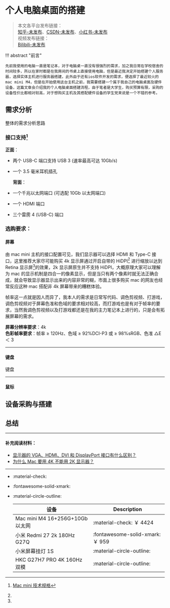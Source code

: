 # 个人电脑桌面的搭建

> 本文各平台发布链接：  
> [知乎-未发布]()、[CSDN-未发布]()、[小红书-未发布]()  
> 视频发布链接：  
> [Bilibili-未发布]()

!!! abstract "前言"

    先前我使用的电脑一直是笔记本，对于电脑桌一直没有很强烈的需求，加之我日常在学校宿舍的时间较多，所以在家时都是在我房间的书桌上直接使用电脑，但是最近我决定开始搭建个人服务器，选择实体主机进行服务器搭建，此外由于还有ios软件开发的需求，便选择了最近较火的mac mini M4，但是在开始使用这台主机之前，我需要搭建一个属于我自己的电脑桌面及硬件设备，这篇文章会介绍我的个人电脑桌面搭建流程，由于笔者是大学生，购买预算有限，采购的设备性价比都相对较高，对于想购买主机及其搭配硬件设备的学生党来说是一个不错的参考。

## 需求分析

整体的需求分析思路

### 接口支持[^1]

**正面**：

- 两个 USB-C 端口支持 USB 3 (速率最高可达 10Gb/s)
- 一个 3.5 毫米耳机插孔

  **背面**：

- 一个千兆以太网端口 (可选配 10Gb 以太网端口)
- 一个 HDMI 端口
- 三个雷雳 4 (USB-C) 端口

### 选购要求：

#### 屏幕

由 mac mini 主机的接口配置可见，我们显示器可以选择 HDMI 和 Type-C 接口，这里推荐大家尽可能购买 4k 显示屏通过开启自带的 HiDPI[^3] 进行缩放以达到 Retina 显示屏[^4]的效果，2k 显示屏原生并不支持 HiDPI，大概原理大家可以理解为 mac 的显示机制是四合一的像素显示，但是当只有两个像素时就无法正确合成，就会导致显示器显示出来的内容非常的糊，市面上很多购买 mac 的网友也经常反应这种 mac 搭配非 4k 屏幕带来的糟糕体验。

帧率这一点就是因人而异了，我本人的需求是日常写代码、调色剪视频、打游戏，调色剪视频对于屏幕色准和色域的要求相对较高，而打游戏也是有对于帧率的要求，当然我调色剪视频以及打游戏都还是在我的主力笔记本上进行的，只是会有拓展屏幕的需求。

**屏幕分辨率要求**：4k  
**色彩帧率要求**：帧率 ≥ 120Hz、色域 ≥ 92%DCI-P3 或 ≥ 98%sRGB、色准 △E ＜ 3

---

#### 键盘

键盘

---

#### 鼠标

## 设备采购与搭建

## 总结

---

#### 补充阅读材料：

- [显示器的 VGA、HDMI、DVI 和 DisplayPort 接口有什么区别？](https://www.zhihu.com/tardis/bd/ans/2126540229)
- [为什么 Mac 要用 4K 不能用 2K 显示器？](https://www.zhihu.com/tardis/zm/art/582442288)

---

- :material-check:
- :fontawesome-solid-xmark:
- :material-circle-outline:

  | 设备                            | Description                      |
  | ------------------------------- | -------------------------------- |
  | Mac mini M4 16+256G+10Gb 以太网 | :material-check: ￥ 4424         |
  | 小米 Redmi 27 2k 180Hz G27Q     | :fontawesome-solid-xmark: ￥ 959 |
  | 小米屏幕挂灯 1S                 | :material-circle-outline:        |
  | HKC G27H7 PRO 4K 160Hz 双模     | :material-circle-outline:        |

[^1]: [Mac mini 技术规格](https://www.apple.com.cn/mac-mini/specs/)
[^2]: DP 接口（DisplayPort 接口）是一种用于传输视频和音频信号的数字接口标准，广泛用于电脑显示器、显卡、电视、投影仪等设备之间的连接。
[^3]:
[^4]:
